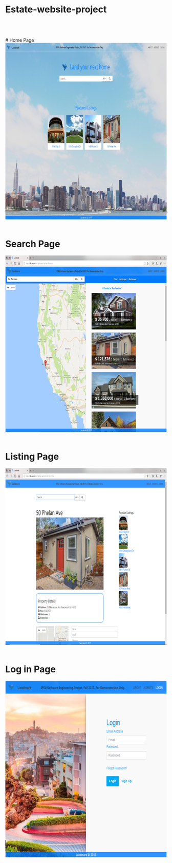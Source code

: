 # Estate-website-project
<br />
<br />
<br />
# Home Page

<img height = "550" src = "https://github.com/Huiliang-M/Estate-website-project/blob/master/Picture1.png" />
<br />
<br />

# Search Page
<img height = "550" src = "https://github.com/Huiliang-M/Estate-website-project/blob/master/Picture2.png" />
<br />
<br />

# Listing Page
<img height = "550" src = "https://github.com/Huiliang-M/Estate-website-project/blob/master/Picture3.png" />
<br />
<br />

# Log in Page
<img height = "550" src = "https://github.com/Huiliang-M/Estate-website-project/blob/master/Picture4.png" />
<br />
<br />
